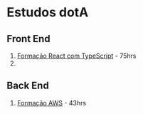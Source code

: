 # Estudos dotA

## Front End

1. [Formação React com TypeScript](https://cursos.alura.com.br/formacao-react-ts) - 75hrs
2. 

## Back End

1. [Formação AWS](https://cursos.alura.com.br/formacao-amazon-web-services) - 43hrs
<!--stackedit_data:
eyJoaXN0b3J5IjpbMTcwNjA3MTM4NCwtMjI2NzE5NTUxLC0xOT
E2NjMwMjI4XX0=
-->